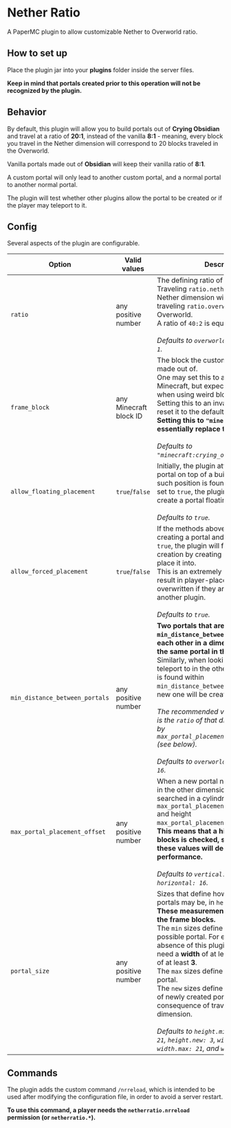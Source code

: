 # Nether Ratio

A PaperMC plugin to allow customizable Nether to Overworld ratio.

## How to set up

Place the plugin jar into your **plugins** folder inside the server files.

**Keep in mind that portals created prior to this operation will not be recognized by the plugin.**

## Behavior

By default, this plugin will allow you to build portals out of **Crying Obsidian** and travel
at a ratio of **20:1**, instead of the vanilla **8:1** - meaning, every block you travel in the Nether dimension
will correspond to 20 blocks traveled in the Overworld.

Vanilla portals made out of **Obsidian** will keep their vanilla ratio of **8:1**.

A custom portal will only lead to another custom portal, and a normal portal to another normal portal.

The plugin will test whether other plugins allow the portal to be created or if the player may teleport
to it.

## Config

Several aspects of the plugin are configurable.

| Option                         | Valid values           | Description                                                                                                                                                                                                                                                                                                                                                                                                                                                                                                                                                                                                                                                                      |
|--------------------------------|------------------------|----------------------------------------------------------------------------------------------------------------------------------------------------------------------------------------------------------------------------------------------------------------------------------------------------------------------------------------------------------------------------------------------------------------------------------------------------------------------------------------------------------------------------------------------------------------------------------------------------------------------------------------------------------------------------------|
| `ratio`                        | any positive number    | The defining ratio of the custom portals. <br/> Traveling `ratio.nether` blocks in the Nether dimension will correspond to traveling `ratio.overworld` in the Overworld. <br/> A ratio of `40:2` is equivalent to `20:1`. <br/><br/> _Defaults to `overworld: 20`, and `nether: 1`._                                                                                                                                                                                                                                                                                                                                                                                             |
| `frame_block`                  | any Minecraft block ID | The block the custom portal should be made out of. <br/> One may set this to any existent block in Minecraft, but expect weird behaviors when using weird blocks. <br/> Setting this to an invalid block ID will reset it to the default value. <br/> **Setting this to `"minecraft:obsidian"` will essentially replace the vanilla portals.** <br/><br/> _Defaults to `"minecraft:crying_obsidian"`._                                                                                                                                                                                                                                                                           |
| `allow_floating_placement`     | `true`/`false`         | Initially, the plugin attempts to create a portal on top of a buildable surface. If no such position is found and this value is set to `true`, the plugin will attempt to create a portal floating in the air. <br/><br/> _Defaults to `true`._                                                                                                                                                                                                                                                                                                                                                                                                                                  |
| `allow_forced_placement`       | `true`/`false`         | If the methods above still failed in creating a portal and this value is set to `true`, the plugin will force a portal creation by creating an air bubble to place it into. <br/> This is an extremely rare case, but it may result in player-placed blocks being overwritten if they are not protected by another plugin. <br/><br/> _Defaults to `true`._                                                                                                                                                                                                                                                                                                                      |
| `min_distance_between_portals` | any positive number    | **Two portals that are closer than `min_distance_between_portals` blocks to each other in a dimension may lead to the same portal in the other dimension.** <br/> Similarly, when looking for a portal to teleport to in the other dimension, if none is found within `min_distance_between_portals` blocks, a new one will be created. <br/><br/> _The recommended value for a dimension is the `ratio` of that dimension multiplied by `max_portal_placement_offset.horizontal` (see below)._ <br/><br/> _Defaults to `overworld: 320`, and `nether: 16`._                                                                                                                     |
| `max_portal_placement_offset`  | any positive number    | When a new portal needs to be created in the other dimension, a valid position is searched in a cylindrical shape, of range `max_portal_placement_offset.horizontal` and height `max_portal_placement_offset.vertical`. <br/> **This means that a high volume of blocks is checked, so increasing any of these values will decrease the performance.** <br/><br/> _Defaults to `vertical: 128`, and `horizontal: 16`._                                                                                                                                                                                                                                                           |                                                                                                                                         |
| `portal_size`                  | any positive number    | Sizes that define how small or how large portals may be, in `height` and `width`. <br/> **These measurements do NOT include the frame blocks.** <br/> The `min` sizes define the smallest possible portal. For example, in the absence of this plugin, Nether portals need a **width** of at least **2** and a **height** of at least **3**. <br/> The `max` sizes define the largest possible portal. <br/> The `new` sizes define the measurements of newly created portals, generated as a consequence of traveling to the other dimension. <br/><br/> _Defaults to `height.min: 1`, `height.max: 21`, `height.new: 3`, `width.min: 1`, `width.max: 21`, and `width.new: 2`._ |

## Commands

The plugin adds the custom command `/nrreload`, which is intended to be used after modifying the configuration file,
in order to avoid a server restart.

**To use this command, a player needs the `netherratio.nrreload` permission (or `netherratio.*`).**